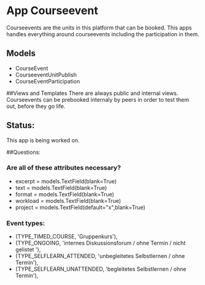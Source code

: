 # App Courseevent

Courseevents are the units in this platform that can be booked. This apps handles everything around 
courseevents including the participation in them.

## Models 
+ CourseEvent
+ CourseeventUnitPublish
+ CourseEventParticipation

##Views and Templates
There are always public and internal views. Courseevents can be prebooked internaly by peers in
order to test them out, before they go life.

## Status: 
This app is being worked on.

##Questions:
### Are all of these attributes necessary?
+ excerpt = models.TextField(blank=True)
+ text = models.TextField(blank=True)
+ format = models.TextField(blank=True)
+ workload = models.TextField(blank=True)
+ project = models.TextField(default="x",blank=True)

### Event types:
+ (TYPE_TIMED_COURSE, 'Gruppenkurs'),
+ (TYPE_ONGOING, 'internes Diskussionsforum / ohne Termin / nicht gelistet '),
+ (TYPE_SELFLEARN_ATTENDED, 'unbegleitetes Selbstlernen / ohne Termin'),
+ (TYPE_SELFLEARN_UNATTENDED, 'begleitetes Selbstlernen / ohne Termin'),